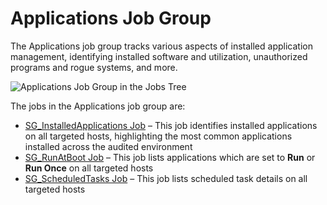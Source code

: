 # Applications Job Group

The Applications job group tracks various aspects of installed application management, identifying
installed software and utilization, unauthorized programs and rogue systems, and more.

![Applications Job Group in the Jobs Tree](/img/versioned_docs/accessanalyzer_11.6/accessanalyzer/admin/hostmanagement/jobstree.webp)

The jobs in the Applications job group are:

- [SG_InstalledApplications Job](/docs/accessanalyzer/11.6/accessanalyzer/solutions/windows/applications/sg_installedapplications.md)
  – This job identifies installed applications on all targeted hosts, highlighting the most common
  applications installed across the audited environment
- [SG_RunAtBoot Job](/docs/accessanalyzer/11.6/accessanalyzer/solutions/windows/applications/sg_runatboot.md)
  – This job lists applications which are set to **Run** or **Run Once** on all targeted hosts
- [SG_ScheduledTasks Job](/docs/accessanalyzer/11.6/accessanalyzer/solutions/windows/applications/sg_scheduledtasks.md)
  – This job lists scheduled task details on all targeted hosts
